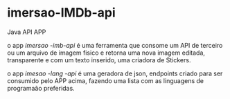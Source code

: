# imersao-IMDb-api
 Java API APP


o app *imersao -imb-api* é uma ferramenta que consome um API de terceiro ou um arquivo de imagem fisico e retorna uma nova imagem editada, transparente e com um texto inserido, uma criadora de Stickers.

o app *imesao -lang -api* é uma geradora de json, endpoints criado para ser consumido pelo APP acima, fazendo uma lista com as linguagens de programaão preferidas.